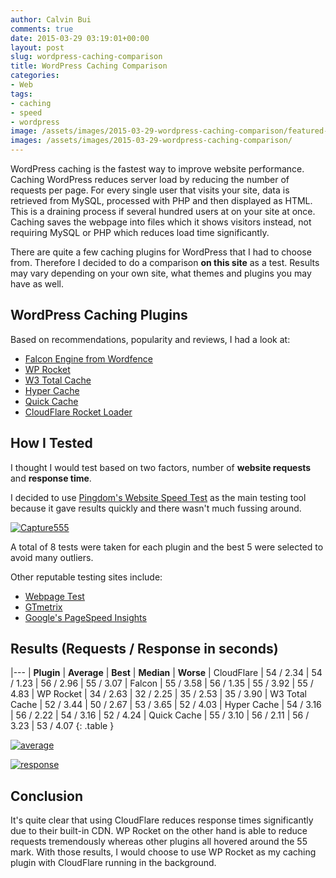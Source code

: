 ```yaml
---
author: Calvin Bui
comments: true
date: 2015-03-29 03:19:01+00:00
layout: post
slug: wordpress-caching-comparison
title: WordPress Caching Comparison
categories:
- Web
tags:
- caching
- speed
- wordpress
image: /assets/images/2015-03-29-wordpress-caching-comparison/featured-image.jpg
images: /assets/images/2015-03-29-wordpress-caching-comparison/
---
```


WordPress caching is the fastest way to improve website performance. Caching WordPress reduces server load by reducing the number of requests per page. For every single user that visits your site, data is retrieved from MySQL, processed with PHP and then displayed as HTML. This is a draining process if several hundred users at on your site at once. Caching saves the webpage into files which it shows visitors instead, not requiring MySQL or PHP which reduces load time significantly.

<!-- more -->

There are quite a few caching plugins for WordPress that I had to choose from. Therefore I decided to do a comparison **on this site** as a test. Results may vary depending on your own site, what themes and plugins you may have as well.

## WordPress Caching Plugins

Based on recommendations, popularity and reviews, I had a look at:

* [Falcon Engine from Wordfence](http://docs.wordfence.com/en/Falcon_Cache)
* [WP Rocket](http://wp-rocket.me/)
* [W3 Total Cache](https://wordpress.org/plugins/w3-total-cache/)
* [Hyper Cache](https://wordpress.org/plugins/hyper-cache/)
* [Quick Cache](https://wordpress.org/plugins/quick-cache/)
* [CloudFlare Rocket Loader](https://support.cloudflare.com/hc/en-us/articles/200168056-What-does-Rocket-Loader-do-)

## How I Tested

I thought I would test based on two factors, number of **website requests** and **response time**.

I decided to use [Pingdom's Website Speed Test](http://tools.pingdom.com/fpt/) as the main testing tool because it gave results quickly and there wasn't much fussing around.

[![Capture555]({{page.images}}capture555.png)]({{page.images}}capture555.png)

A total of 8 tests were taken for each plugin and the best 5 were selected to avoid many outliers.

Other reputable testing sites include:

* [Webpage Test](http://www.webpagetest.org/)
* [GTmetrix](http://gtmetrix.com/)
* [Google's PageSpeed Insights](https://developers.google.com/speed/pagespeed/insights/)

## Results (Requests / Response in seconds)

|---
| **Plugin** | **Average** | **Best** | **Median** | **Worse**
| CloudFlare | 54 / 2.34 | 54 / 1.23 | 56 / 2.96 | 55 / 3.07
| Falcon | 55 / 3.58 | 56 / 1.35 | 55 / 3.92 | 55 / 4.83
| WP Rocket | 34 / 2.63 | 32 / 2.25 | 35 / 2.53 | 35 / 3.90
| W3 Total Cache | 52 / 3.44 | 50 / 2.67 | 53 / 3.65 | 52 / 4.03
| Hyper Cache | 54 / 3.16 | 56 / 2.22 | 54 / 3.16 | 52 / 4.24
| Quick Cache | 55 / 3.10 | 56 / 2.11 | 56 / 3.23 | 53 / 4.07
{: .table }

[![average]({{page.images}}average.png)]({{page.images}}average.png)

[![response]({{page.images}}response.png)]({{page.images}}response.png)

## Conclusion

It's quite clear that using CloudFlare reduces response times significantly due to their built-in CDN. WP Rocket on the other hand is able to reduce requests tremendously whereas other plugins all hovered around the 55 mark. With those results, I would choose to use WP Rocket as my caching plugin with CloudFlare running in the background.

